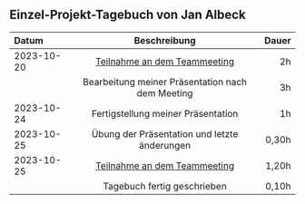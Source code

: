 ## Einzel-Projekt-Tagebuch von Jan Albeck

| **Datum**  |                           **Beschreibung**                            | **Dauer** |
|:-----------|:---------------------------------------------------------------------:|----------:|
| 2023-10-20 | [Teilnahme an dem Teammeeting](../Projekt-Dokumentation/Eintrag02.md) |        2h |
|            |           Bearbeitung meiner Präsentation nach dem Meeting            |        3h |
| 2023-10-24 |                  Fertigstellung meiner Präsentation                   |        1h |
| 2023-10-25 |             Übung der Präsentation und letzte änderungen              |     0,30h |
| 2023-10-25 | [Teilnahme an dem Teammeeting](../Projekt-Dokumentation/Eintrag03.md) |     1,20h |
|            |                      Tagebuch fertig geschrieben                      |     0,10h |
